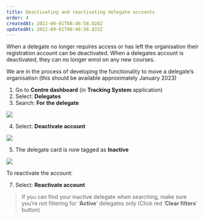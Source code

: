 ```yaml
---
title: Deactivating and reactivating delegate accounts
order: 4
createdAt: 2022-09-01T08:46:58.828Z
updatedAt: 2022-09-01T08:46:58.833Z
---
```

When a delegate no longer requires access or has left the organisation their registration account can be deactivated. When a delegates account is deactivated, they can no longer enrol on any new courses. ​

We are in the process of developing the functionality to move a delegate’s organisation (this should be available approximately January 2023)​

1. Go to **Centre dashboard** (in **Tracking System** application) ​
2. Select: **Delegates**​
3. Search: **For the delegate​**

![](/img/cm-6-13-Deactivating.jpg)

4. Select: **Deactivate account​**

![](/img/cm-6-14-Deactivating.jpg)

5. The delegate card is now tagged as **Inactive**​

![](/img/cm-6-15-Deactivating.jpg)

To reactivate the account:​

7. Select: **Reactivate account​**

> If you can find your inactive delegate when searching, make sure you’re not filtering for ‘**Active**’ delegates only (Click red ‘**Clear filters**’ button)  ​